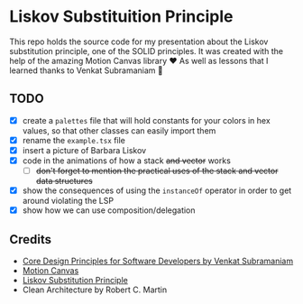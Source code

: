 # Liskov Substituition Principle

This repo holds the source code for my presentation about the Liskov
substitution principle, one of the SOLID principles.
It was created with the help of the amazing
Motion Canvas library ❤️  As well as lessons that I learned thanks to
Venkat Subramaniam 🥳

## TODO

* [x] create a `palettes` file that will hold constants for your colors in
hex values, so that other classes can easily import them
* [x] rename the `example.tsx` file
* [x] insert a picture of Barbara Liskov
* [x] code in the animations of how a stack ~~and vector~~ works
  * [ ] ~~don't forget to mention the practical uses of the stack and vector
  data structures~~
* [x] show the consequences of using the `instanceOf` operator in order to get
around violating the LSP
* [x] show how we can use composition/delegation

## Credits

* [Core Design Principles for Software Developers by Venkat Subramaniam](https://www.youtube.com/watch?v=llGgO74uXMI&t=6214s)
* [Motion Canvas](https://motioncanvas.io/)
* [Liskov Substitution Principle](https://en.wikipedia.org/wiki/Liskov_substitution_principle)
* Clean Architecture by Robert C. Martin
